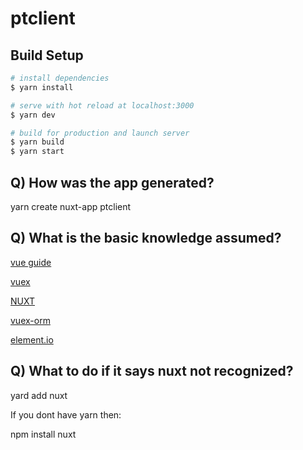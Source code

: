 # ptclient

## Build Setup

```bash
# install dependencies
$ yarn install

# serve with hot reload at localhost:3000
$ yarn dev

# build for production and launch server
$ yarn build
$ yarn start

```

## Q) How was the app generated?

yarn create nuxt-app ptclient

## Q) What is the basic knowledge assumed?

[vue guide](https://vuejs.org/v2/guide/)

[vuex](https://vuex.vuejs.org/guide/)

[NUXT](https://www.youtube.com/watch?v=nteDXuqBfn0)

[vuex-orm](https://vuex-orm.org/)

[element.io](https://element.eleme.io/#/en-US/component/layout)

## Q) What to do if it says nuxt not recognized?

yard add nuxt

If you dont have yarn then:

npm install nuxt
